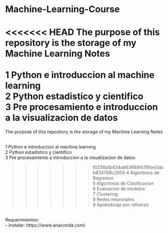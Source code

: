 # Machine-Learning-Course
<<<<<<< HEAD
The purpose of this repository is the storage of my Machine Learning Notes<br>
<br>
1 Python e introduccion al machine learning<br>
2 Python estadistico y cientifico<br>
3 Pre procesamiento e introduccion a la visualizacion de datos
=======
The purpose of this repository is the storage of my Machine Learning Notes<br><br>

1 Python e introduccion al machine learning<br>
2 Python estadistico y cientifico<br>
3 Pre procesamiento e introduccion a la visualizacion de datos<br>
>>>>>>> f0258a1b434a863689f476fae3dab834768c2650
4 Algoritmos de Regresion<br>
5 Algoritmos de Clasificacion<br>
6 Evaluacion de modelos<br>
7 Clustering<br>
8 Redes neuronales<br>
9 Aprendizaje por refuerzo<br>
<br>
Requerimientos:<br>
 - Instalar: https://www.anaconda.com/
